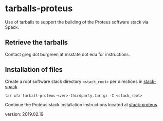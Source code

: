 tarballs-proteus
=================

Use of tarballs to support the building of the Proteus software stack via Spack.

Retrieve the tarballs
---------------------

Contact greg dot burgreen at msstate dot edu for instructions.

Installation of files
---------------------

Create a root software stack directory `<stack_root>` per directions in [stack-spack](https://github.com/burgreen/stack-spack).

```
tar xfz tarball-proteus-<ver>-thirdparty.tar.gz -C <stack_root>
```

Continue the Proteus stack installation instructions located at [stack-proteus](https://github.com/burgreen/stack-proteus).

version: 2019.02.19

